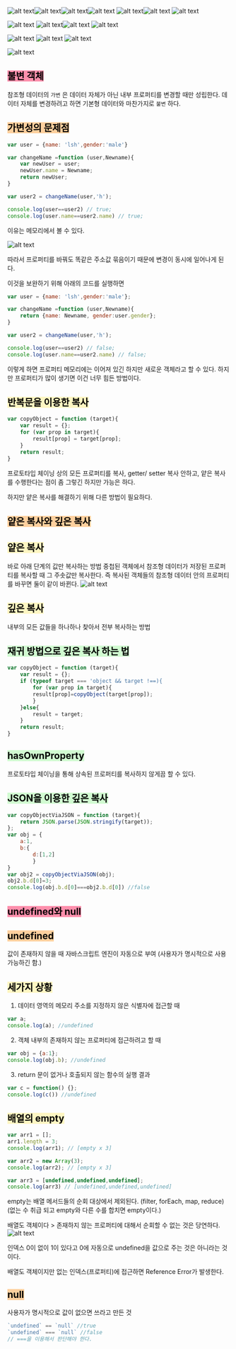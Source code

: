 ![alt text](<image/chapter 1/Core Java Script chapter 1 Data Type_240325_085032_1.jpg>)![alt text](<image/chapter 1/Core Java Script chapter 1 Data Type_240325_085032_2.jpg>)![alt text](<image/chapter 1/Core Java Script chapter 1 Data Type_240325_085032_3.jpg>)![alt text](<image/chapter 1/Core Java Script chapter 1 Data Type_240325_085032_4.jpg>)
![alt text](<image/chapter 1/Core Java Script chapter 1 Data Type_240325_085032_5.jpg>)![alt text](<image/chapter 1/Core Java Script chapter 1 Data Type_240325_085032_6.jpg>)
![alt text](<image/chapter 1/Core Java Script chapter 1 Data Type_240325_085032_7.jpg>)

![alt text](<image/chapter 1/Core Java Script chapter 1 Data Type_240325_085032_8.jpg>)
![alt text](<image/chapter 1/Core Java Script chapter 1 Data Type_240325_085032_9.jpg>)![alt text](<image/chapter 1/Core Java Script chapter 1 Data Type_240325_085032_10.jpg>)
![alt text](<image/chapter 1/Core Java Script chapter 1 Data Type_240325_085032_11.jpg>)

![alt text](<image/chapter 1/Core Java Script chapter 1 Data Type_240325_085032_12.jpg>)
![alt text](<image/chapter 1/Core Java Script chapter 1 Data Type_240325_085032_13.jpg>)
![alt text](<image/chapter 1/Core Java Script chapter 1 Data Type_240325_085032_14.jpg>)

![alt text](<image/chapter 1/Core Java Script chapter 1 Data Type_240330_044819.jpg>)
## <mark style="background: #FF5582A6;">불변 객체</mark>

참조형 데이터의 `가변` 은 데이터 자체가 아닌 내부 프로퍼티를 변경할 때만 성립한다. 
데이터 자체를 변경하려고 하면 기본형 데이터와 마찬가지로 `불변` 하다.

## <mark style="background: #FFB86CA6;">가변성의 문제점</mark>

```javascript
var user = {name: 'lsh',gender:'male'}

var changeName =function (user,Newname){
	var newUser = user;
	newUser.name = Newname;
	return newUser;
}

var user2 = changeName(user,'h');

console.log(user==user2) // true;
console.log(user.name==user2.name) // true;
```

이유는 메모리에서 볼 수 있다.

![alt text](<image/chapter 1/Core Java Script chapter 1 Data Type_240330_044819.jpg>)

따라서 프로퍼티를 바꿔도 똑같은 주소값 묶음이기 때문에 변경이 동시에 일어나게 된다.

이것을 보완하기 위해 아래의 코드를 실행하면
```javascript
var user = {name: 'lsh',gender:'male'};

var changeName =function (user,Newname){
	return {name: Newname, gender:user.gender};
}

var user2 = changeName(user,'h');

console.log(user==user2) // false;
console.log(user.name==user2.name) // false;
```

이렇게 하면 프로퍼티 메모리에는 이어져 있긴 하지만 새로운 객체라고 할 수 있다. 하지만 프로퍼티가 많이 생기면 이건 너무 힘든 방법이다.

## <mark style="background: #FFF3A3A6;">반복문을 이용한 복사</mark>

```javascript
var copyObject = function (target){
	var result = {};
	for (var prop in target){
		result[prop] = target[prop];
	}
	return result;
}
```
프로토타입 체이닝 상의 모든 프로퍼티를 복사, getter/ setter 복사 안하고, 얕은 복사를 수행한다는 점이 좀 그렇긴 하지만 가능은 하다.

하지만 얕은 복사를 해결하기 위해 다른 방법이 필요하다.

## <mark style="background: #FFB86CA6;">얕은 복사와 깊은 복사</mark>

## <mark style="background: #FFF3A3A6;">얕은 복사</mark>

바로 아래 단계의 값만 복사하는 방법
중첩된 객체에서  참조형 데이터가 저장된 프로퍼티를 복사할 때 그 주솟값만 복사한다. 
즉 복사된 객체들의 참조형 데이터 안의 프로퍼티를 바꾸면 둘이 같이 바뀐다.
![alt text](<image/chapter 1/Core Java Script chapter 1 Data Type_240330_044819 (1).jpg>)
## <mark style="background: #FFF3A3A6;">깊은 복사</mark>

내부의 모든 값들을 하나하나 찾아서 전부 복사하는 방법 

## <mark style="background: #BBFABBA6;">재귀 방법으로 깊은 복사 하는 법</mark>

```javascript
var copyObject = function (target){
	var result = {};
	if (typeof target === 'object && target !==){
		for (var prop in target){
		result[prop]=copyObject(target[prop]);
		}
	}else{
		result = target;
	}
	return result;
}
```

## <mark style="background: #BBFABBA6;">hasOwnProperty</mark>

프로토타입 체이닝을 통해 상속된 프로퍼티를 복사하지 않게끔 할 수 있다.

## <mark style="background: #BBFABBA6;">JSON을 이용한 깊은 복사</mark>

```javascript
var copyObjectViaJSON = function (target){
	return JSON.parse(JSON.stringify(target));
};
var obj = {
	a:1,
	b:{
		d:[1,2]
		}
}
var obj2 = copyObjectViaJSON(obj);
obj2.b.d[0]=3;
console.log(obj.b.d[0]===obj2.b.d[0]) //false
```

## <mark style="background: #FF5582A6;">undefined와 null</mark>

## <mark style="background: #FFB86CA6;">undefined</mark>

값이 존재하지 않을 때 자바스크립트 엔진이 자동으로 부여 (사용자가 명시적으로 사용가능하긴 함.)

## <mark style="background: #FFF3A3A6;">세가지 상황</mark>

1. 데이터 영역의 메모리 주소를 지정하지 않은 식별자에 접근할 때
```javascript
var a;
console.log(a); //undefined
```
2. 객체 내부의 존재하지 않는 프로퍼티에 접근하려고 할 때
```javascript
var obj = {a:1};
console.log(obj.b); //undefined
```
3. return 문이 없거나 호출되지 않는 함수의 실행 결과
```javascript
var c = function() {};
console.log(c()) //undefined
```
## <mark style="background: #FFF3A3A6;">배열의 empty</mark>

```javascript
var arr1 = [];
arr1.length = 3;
console.log(arr1); // [empty x 3]

var arr2 = new Array(3);
console.log(arr2); // [empty x 3]

var arr3 = [undefined,undefined,undefined];
console.log(arr3) // [undefined,undefined,undefined]
```

empty는 배열 메서드들의 순회 대상에서 제외된다. (filter, forEach, map, reduce)
(없는 수 취급 되고 empty와 다른 수를 합치면 empty이다.)

배열도 객체이다 > 존재하지 않는 프로퍼티에 대해서 순회할 수 없는 것은 당연하다. 
![alt text](<image/chapter 1/Core Java Script chapter 1 Data Type_240330_044819 (2).jpg>)

인덱스 0이 없이 1이 있다고 0에 자동으로 undefined을 값으로 주는 것은 아니라는 것이다.

배열도 객체이지만 없는 인덱스(프로퍼티)에 접근하면 Reference Error가 발생한다.
## <mark style="background: #FFB86CA6;">null</mark>

사용자가 명시적으로 값이 없으면 쓰라고 만든 것
``` javascript
`undefined` == `null` //true
`undefined` === `null` //false
// ===을 이용해서 판단해야 한다.
```
